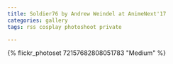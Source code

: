 ```yaml
---
title: Soldier76 by Andrew Weindel at AnimeNext'17
categories: gallery
tags: rss cosplay photoshoot private

---
```


{% flickr_photoset 72157682808051783 "Medium" %}